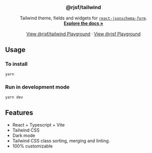 <br />
<p align="center">
  <h3 align="center">@rjsf/tailwind</h3>

  <p align="center">
  Tailwind theme, fields and widgets for <a href="https://github.com/mozilla-services/react-jsonschema-form/"><code>react-jsonschema-form</code></a>.
    <br />
    <a href="https://rjsf-team.github.io/react-jsonschema-form/docs/"><strong>Explore the docs »</strong></a>
    <br />
    <br />
   <a href="https://rjsf-tailwind.vercel.app/">View @rjsf/tailwind Playground</a>
    ·
   <a href="https://rjsf-team.github.io/react-jsonschema-form/">View @rjsf Playground</a>
  </p>
</p>

## Usage

### To install

```bash
yarn
```

### Run in development mode

```bash
yarn dev
```

## Features

- React + Typescript + Vite
- Tailwind CSS
- Dark mode
- Tailwind CSS class sorting, merging and linting.
- 100% customizable

